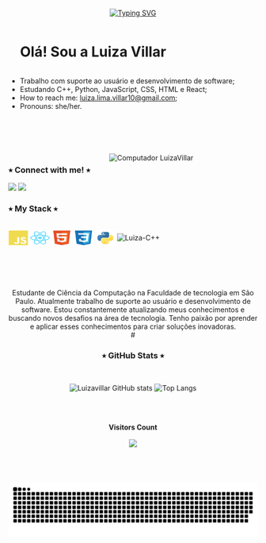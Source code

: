 <br>
<div align="center">
 <a href="https://git.io/typing-svg"><img src="https://readme-typing-svg.demolab.com?font=Fira+Code&pause=1000&color=A404F8&width=435&lines=%E2%AD%91+%E2%AD%91+%E2%9C%A6+Welcome+to+my+profile!+%E2%9C%A6+%E2%AD%91+%E2%AD%91;%E2%AD%91+%E2%AD%91+%E2%9C%A6+Bem-vindos+ao+meu+perfil+%E2%9C%A6+%E2%AD%91+%E2%AD%91" alt="Typing SVG" /></a>
</div>

<div id="user-content-toc">
  <ul align="left">
    <summary><h1 style="display: inline-block">Olá! Sou a Luiza Villar</h1></summary>
</div>

- Trabalho com suporte ao usuário e desenvolvimento de software;
- Estudando C++, Python, JavaScript, CSS, HTML e React;
- How to reach me: luiza.lima.villar10@gmail.com;
- Pronouns: she/her.
<br>

 # 
 <br>
<img src="https://raw.githubusercontent.com/MicaelliMedeiros/micaellimedeiros/master/image/computer-illustration.png"  width="300px" align="right" alt="Computador LuizaVillar">

<h3 align="left">⭑ Connect with me! ⭑</h3> 
<div> 
  <a href="https://instagram.com/digital_developer37" target="_blank"><img src="https://img.shields.io/badge/-Instagram-%23E4405F?style=for-the-badge&logo=instagram&logoColor=white" target="_blank"></a>
  <a href="https://www.linkedin.com/in/Luiza Villar" target="_blank"><img src="https://img.shields.io/badge/-LinkedIn-%230077B5?style=for-the-badge&logo=linkedin&logoColor=white" target="_blank"></a> 
</div>

<h3 align="left">⭑ My Stack ⭑</h3>
<div style="display: inline_block"><br>
  <img align="center" alt="Luiza-Js" height="30" width="40" src="https://raw.githubusercontent.com/devicons/devicon/master/icons/javascript/javascript-plain.svg">
  <img align="center" alt="Luiza-React" height="30" width="40" src="https://raw.githubusercontent.com/devicons/devicon/master/icons/react/react-original.svg">
  <img align="center" alt="Luiza-HTML" height="30" width="40" src="https://raw.githubusercontent.com/devicons/devicon/master/icons/html5/html5-original.svg">
  <img align="center" alt="Luiza-CSS" height="30" width="40" src="https://raw.githubusercontent.com/devicons/devicon/master/icons/css3/css3-original.svg">
  <img align="center" alt="Luiza-Python" height="30" width="40" src="https://raw.githubusercontent.com/devicons/devicon/master/icons/python/python-original.svg">
  <img align="center" alt="Luiza-C++" height="30" width="40" src="https://cdn.jsdelivr.net/gh/devicons/devicon@latest/icons/cplusplus/cplusplus-original.svg">   
</div>
<br>

#
<br>
 <p align="center">Estudante de Ciência da Computação na Faculdade de tecnologia em São Paulo. Atualmente trabalho de suporte ao usuário e desenvolvimento de software.
Estou constantemente atualizando meus conhecimentos e buscando novos desafios na área de tecnologia. Tenho paixão por aprender e aplicar esses conhecimentos para criar soluções inovadoras.
<br>
#

<div style="text-align: center;" align="center">
 <h3 align="center">⭑ GitHub Stats ⭑</h3>
   <br>
  
![Luizavillar GitHub stats](https://github-readme-stats.vercel.app/api?username=luizavillar&show_icons=true&theme=midnight-purple)
![Top Langs](https://github-readme-stats.vercel.app/api/top-langs/?username=luizavillar&layout=compact&theme=midnight-purple)

<br>

<div align="center">
<br><p align="centre"><b>Visitors Count</b></p>  
<p align="center"><img align="center" src="https://profile-counter.glitch.me/{LuizaVillar}/count.svg" /></p> 
<br></div>

# 

<picture align="center">
  <source media="(prefers-color-scheme: dark)" srcset="https://raw.githubusercontent.com/mari4souza/mari4souza/output/github-contribution-grid-snake-dark.svg">
  <source media="(prefers-color-scheme: light)" srcset="https://raw.githubusercontent.com/mari4souza/mari4souza/output/github-contribution-grid-snake-dark.svg">
  <img align="center" alt="github contribution grid snake animation" src="https://raw.githubusercontent.com/mari4souza/mari4souza/output/github-contribution-grid-snake.svg">
</picture>


